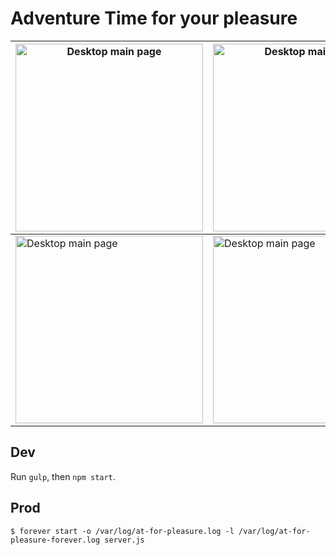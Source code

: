 Adventure Time for your pleasure
=================================

| <img src="http://habrastorage.org/files/2f8/517/678/2f8517678f9a4d26993a283a110a853e.png" alt="Desktop main page" width="300" /> | <img src="http://habrastorage.org/files/31d/d79/7ef/31dd797ef9f142849b579a963ec9907e.png" alt="Desktop main page" width="300"> |
|---|---|
| <img src="http://habrastorage.org/files/3ed/c4e/bfd/3edc4ebfdf554ecf870aefd9ca13a5e3.png" alt="Desktop main page" width="300"> | <img src="http://habrastorage.org/files/df8/0cf/6df/df80cf6df162448082429494b6f32e27.png" alt="Desktop main page" width="300"> |


Dev
---

Run `gulp`, then `npm start`.

Prod
----

```
$ forever start -o /var/log/at-for-pleasure.log -l /var/log/at-for-pleasure-forever.log server.js 
```
